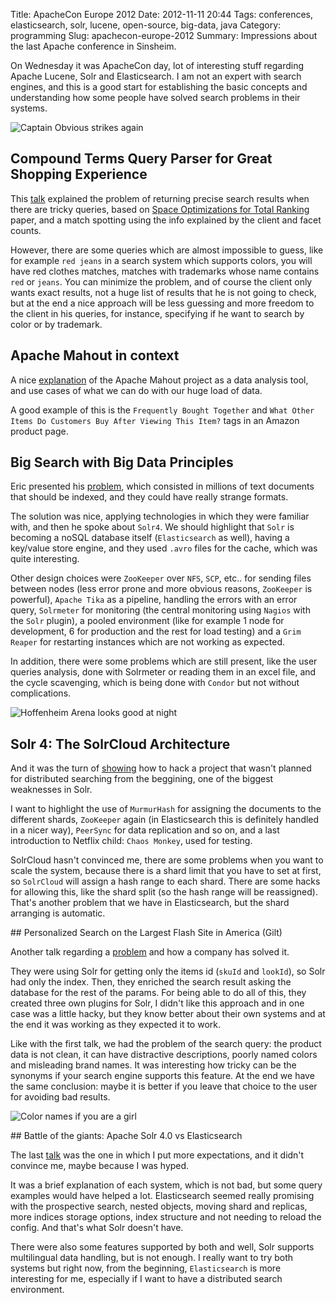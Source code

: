 Title: ApacheCon Europe 2012
Date: 2012-11-11 20:44
Tags: conferences, elasticsearch, solr, lucene, open-source, big-data, java
Category: programming
Slug: apachecon-europe-2012
Summary: Impressions about the last Apache conference in Sinsheim.

On Wednesday it was ApacheCon day, lot of interesting stuff regarding Apache Lucene, Solr and Elasticsearch. I am not an expert with search engines, and this is a good start for establishing the basic concepts and understanding how some people have solved search problems in their systems.

![Captain Obvious strikes again](https://pbs.twimg.com/media/A7Fb2aPCAAAtQy2.jpg)

## Compound Terms Query Parser for Great Shopping Experience

This [talk](http://www.apachecon.eu/schedule/presentation/18/?utm_source=twitter&utm_medium=social&utm_content=79e580ba-95ca-43cb-9739-95693cf4770e) explained the problem of returning precise search results when there are tricky queries, based on [Space Optimizations for Total Ranking](http://www.google.com/url?sa=t&rct=j&q=&esrc=s&source=web&cd=1&cad=rja&ved=0CCcQFjAA&url=http%3A%2F%2Flucene.sourceforge.net%2Fpapers%2Friao97.ps&ei=7O-fUPHRLYSh4gTA4IGQCA&usg=AFQjCNF3SmHeiPe-h1A48ztdx8Qx1R-r7w) paper, and a match spotting using the info explained by the client and facet counts.

However, there are some queries which are almost impossible to guess, like for example `red jeans` in a search system which supports colors, you will have red clothes matches, matches with trademarks whose name contains `red` or `jeans`. You can minimize the problem, and of course the client only wants exact results, not a huge list of results that he is not going to check, but at the end a nice approach will be less guessing and more freedom to the client in his queries, for instance, specifying if he want to search by color or by trademark.

## Apache Mahout in context

A nice [explanation](http://www.apachecon.eu/schedule/presentation/1/) of the Apache Mahout project as a data analysis tool, and use cases of what we can do with our huge load of data.

A good example of this is the `Frequently Bought Together` and `What Other Items Do Customers Buy After Viewing This Item?` tags in an Amazon product page.

## Big Search with Big Data Principles

Eric presented his [problem](http://www.apachecon.eu/schedule/presentation/13/), which consisted in millions of text documents that should be indexed, and they could have really strange formats.

The solution was nice, applying technologies in which they were familiar with, and then he spoke about `Solr4`. We should highlight that `Solr` is becoming a noSQL database itself (`Elasticsearch` as well), having a key/value store engine, and they used `.avro` files for the cache, which was quite interesting.

Other design choices were `ZooKeeper` over `NFS`, `SCP`, etc.. for sending files between nodes (less error prone and more obvious reasons, `ZooKeeper` is powerful), `Apache Tika` as a pipeline, handling the errors with an error query, `Solrmeter` for monitoring (the central monitoring using `Nagios` with the `Solr` plugin), a pooled environment (like for example 1 node for development, 6 for production and the rest for load testing) and a `Grim Reaper` for restarting instances which are not working as expected.

In addition, there were some problems which are still present, like the user queries analysis, done with Solrmeter or reading them in an excel file, and the cycle scavenging, which is being done with `Condor` but not without complications.</p>

![Hoffenheim Arena looks good at night](http://i.imgur.com/puR3H.jpg)

## Solr 4: The SolrCloud Architecture

And it was the turn of [showing](http://www.apachecon.eu/schedule/presentation/23/) how to hack a project that wasn't planned for distributed searching from the beggining, one of the biggest weaknesses in Solr.

I want to highlight the use of `MurmurHash` for assigning the documents to the different shards, `ZooKeeper` again (in Elasticsearch this is definitely handled in a nicer way), `PeerSync` for data replication and so on, and a last introduction to Netflix child: `Chaos Monkey`, used for testing.

SolrCloud hasn't convinced me, there are some problems when you want to scale the system, because there is a shard limit that you have to set at first, so `SolrCloud` will assign a hash range to each shard. There are some hacks for allowing this, like the shard split (so the hash range will be reassigned). That's another problem that we have in Elasticsearch, but the shard arranging is automatic.

## Personalized Search on the Largest Flash Site in America (Gilt)

Another talk regarding a [problem](http://www.apachecon.eu/schedule/presentation/21/) and how a company has solved it.

They were using Solr for getting only the items id (`skuId` and `lookId`), so Solr had only the index. Then, they enriched the search result asking the database for the rest of the params. For being able to do all of this, they created three own plugins for Solr, I didn't like this approach and in one case was a little hacky, but they know better about their own systems and at the end it was working as they expected it to work.

Like with the first talk, we had the problem of the search query: the product data is not clean, it can have distractive descriptions, poorly named colors and misleading brand names. It was interesting how tricky can be the synonyms if your search engine supports this feature. At the end we have the same conclusion: maybe it is better if you leave that choice to the user for avoiding bad results.

![Color names if you are a girl](https://pbs.twimg.com/media/A7G74L7CUAU6XLo.jpg)

## Battle of the giants: Apache Solr 4.0 vs Elasticsearch

The last [talk](http://www.apachecon.eu/schedule/presentation/24/) was the one in which I put more expectations, and it didn't convince me, maybe because I was hyped.

It was a brief explanation of each system, which is not bad, but some query examples would have helped a lot. Elasticsearch seemed really promising with the prospective search, nested objects, moving shard and replicas, more indices storage options, index structure and not needing to reload the config. And that's what Solr doesn't have.

There were also some features supported by both and well, Solr supports multilingual data handling, but is not enough. I really want to try both systems but right now, from the beginning, `Elasticsearch` is more interesting for me, especially if I want to have a distributed search environment.